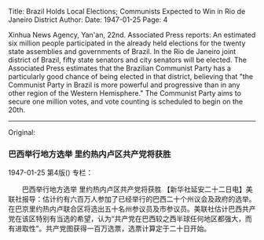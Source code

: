 Title: Brazil Holds Local Elections; Communists Expected to Win in Rio de Janeiro District
Author:
Date: 1947-01-25
Page: 4

Xinhua News Agency, Yan'an, 22nd. Associated Press reports: An estimated six million people participated in the already held elections for the twenty state assemblies and governments of Brazil. In the Rio de Janeiro joint district of Brazil, fifty state senators and city senators will be elected. The Associated Press estimates that the Brazilian Communist Party has a particularly good chance of being elected in that district, believing that "the Communist Party in Brazil is more powerful and progressive than in any other region of the Western Hemisphere." The Communist Party aims to secure one million votes, and vote counting is scheduled to begin on the 20th.



<hr /> 

Original: 


### 巴西举行地方选举  里约热内卢区共产党将获胜

1947-01-25
第4版()
专栏：

　　巴西举行地方选举
    里约热内卢区共产党将获胜
    【新华社延安二十二日电】美联社报导：估计约有六百万人参加了已经举行的巴西二十个州议会及政府的选举。在巴京里约热内卢联合区将选出五十名州参议员及市参议员。美联社估计巴西共产党在该区特别有当选的希望，认为“共产党在巴西较之西半球任何地区都强大，而有进取性”。共产党图获得一百万选票，选票计算定于二十日开始。
